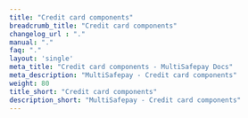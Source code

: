 ```yaml
---
title: "Credit card components"
breadcrumb_title: "Credit card components"
changelog_url : "."
manual: "."
faq: "."
layout: 'single'
meta_title: "Credit card components - MultiSafepay Docs"		
meta_description: "MultiSafepay - Credit card components"
weight: 80
title_short: "Credit card components"
description_short: "MultiSafepay - Credit card components"
---
```

